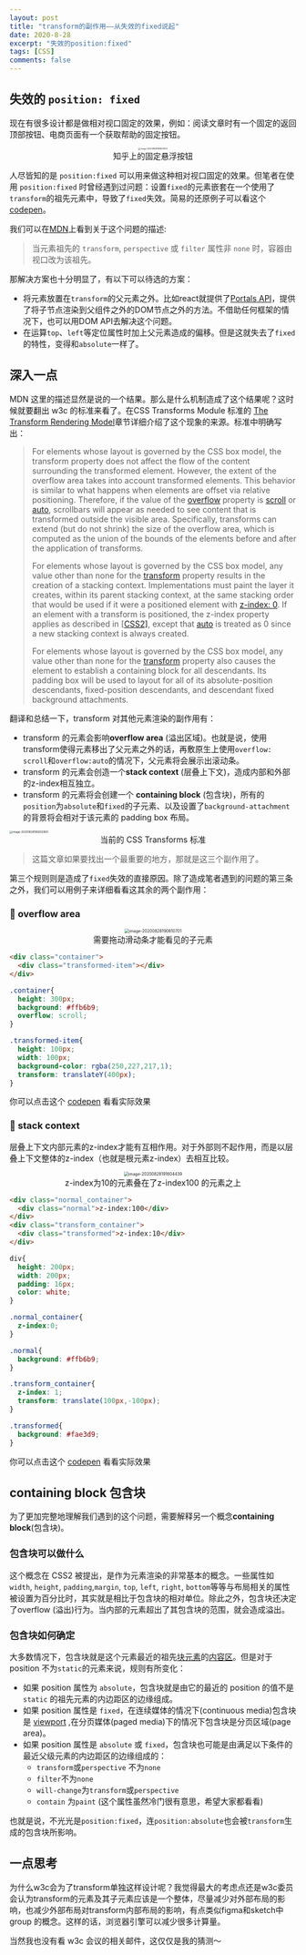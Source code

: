 ```yaml
---
layout: post
title: "transform的副作用——从失效的fixed说起"
date: 2020-8-28
excerpt: "失效的position:fixed"
tags: [CSS]
comments: false
---
```


## 失效的 `position: fixed`

现在有很多设计都是做相对视口固定的效果，例如：阅读文章时有一个固定的返回顶部按钮、电商页面有一个获取帮助的固定按钮。



<center>
  <img src="../assets/img/mdimg/2020-8-28-transform的副作用——从失效的fixed说起/image-20200828183627972.jpg" alt="image-20200828183627972" style="zoom: 25%;" /><br>知乎上的固定悬浮按钮
</center>


人尽皆知的是 `position:fixed` 可以用来做这种相对视口固定的效果。但笔者在使用 `position:fixed` 时曾经遇到过问题：设置`fixed`的元素嵌套在一个使用了`transform`的祖先元素中，导致了`fixed`失效。简易的还原例子可以看这个[codepen](https://codepen.io/excitedqe/pen/abNWrNB)。

我们可以在[MDN](https://developer.mozilla.org/zh-CN/docs/Web/CSS/position)上看到关于这个问题的描述:

> 当元素祖先的 `transform`, `perspective` 或 `filter` 属性非 `none` 时，容器由视口改为该祖先。

那解决方案也十分明显了，有以下可以待选的方案：

* 将元素放置在`transform`的父元素之外。比如react就提供了[Portals API](https://zh-hans.reactjs.org/docs/portals.html)，提供了将子节点渲染到父组件之外的DOM节点之外的方法。不借助任何框架的情况下，也可以用DOM API去解决这个问题。
* 在运算`top`、`left`等定位属性时加上父元素造成的偏移。但是这就失去了`fixed`的特性，变得和`absolute`一样了。

## 深入一点

MDN 这里的描述显然是说的一个结果。那么是什么机制造成了这个结果呢？这时候就要翻出 w3c 的标准来看了。在CSS Transforms Module 标准的 [The Transform Rendering Model](https://www.w3.org/TR/css-transforms-1/#transform-rendering)章节详细介绍了这个现象的来源。标准中明确写出：

> For elements whose layout is governed by the CSS box model, the transform property does not affect the flow of the content surrounding the transformed element. However, the extent of the overflow area takes into account transformed elements. This behavior is similar to what happens when elements are offset via relative positioning. Therefore, if the value of the [overflow](https://www.w3.org/TR/css-overflow-3/#propdef-overflow) property is [scroll](https://www.w3.org/TR/css-overflow-3/#valdef-overflow-scroll) or [auto](https://www.w3.org/TR/css-overflow-3/#valdef-overflow-auto), scrollbars will appear as needed to see content that is transformed outside the visible area. Specifically, transforms can extend (but do not shrink) the size of the overflow area, which is computed as the union of the bounds of the elements before and after the application of transforms.
>
> For elements whose layout is governed by the CSS box model, any value other than none for the [transform](https://www.w3.org/TR/css-transforms-1/#propdef-transform) property results in the creation of a stacking context. Implementations must paint the layer it creates, within its parent stacking context, at the same stacking order that would be used if it were a positioned element with [z-index: 0](https://www.w3.org/TR/css3-positioning/#propdef-z-index). If an element with a transform is positioned, the z-index property applies as described in [[CSS2\]](https://www.w3.org/TR/css-transforms-1/#biblio-css2), except that [auto](https://www.w3.org/TR/css3-positioning/#valdef-z-index-auto) is treated as 0 since a new stacking context is always created.
>
> For elements whose layout is governed by the CSS box model, any value other than none for the [transform](https://www.w3.org/TR/css-transforms-1/#propdef-transform) property also causes the element to establish a containing block for all descendants. Its padding box will be used to layout for all of its absolute-position descendants, fixed-position descendants, and descendant fixed background attachments.

翻译和总结一下，transform 对其他元素渲染的副作用有：

* transform 的元素会影响**overflow area** (溢出区域)。也就是说，使用transform使得元素移出了父元素之外的话，再敷原生上使用`overflow: scroll`和`overflow:auto`的情况下，父元素将会展示出滚动条。
* transform 的元素会创造一个**stack context** (层叠上下文)，造成内部和外部的z-index相互独立。
* transform 的元素将会创建一个 **containing block** (包含块)，所有的`position`为`absolute`和`fixed`的子元素、以及设置了`background-attachment`的背景将会相对于该元素的 padding box 布局。

<img src="../assets/img/mdimg/2020-8-28-transform的副作用——从失效的fixed说起/image-20200828185802850.png" alt="image-20200828185802850" style="zoom:33%;" />

<center>当前的 CSS Transforms 标准</center>



> 这篇文章如果要找出一个最重要的地方，那就是这三个副作用了。

第三个规则则是造成了`fixed`失效的直接原因。除了造成笔者遇到的问题的第三条之外，我们可以用例子来详细看看这其余的两个副作用：

### 🌰 overflow area



<center>
<img src="../assets/img/mdimg/2020-8-28-transform的副作用——从失效的fixed说起/image-20200828190610701.png" alt="image-20200828190610701" style="zoom:50%;" /><br>
需要拖动滑动条才能看见的子元素
</center>

```html
<div class="container">
  <div class="transformed-item"></div>
</div>
```

```css
.container{
  height: 300px;
  background: #ffb6b9;
  overflow: scroll;
}

.transformed-item{
  height: 100px;
  width: 100px;
  background-color: rgba(250,227,217,1);
  transform: translateY(400px);
}
```

你可以点击这个 [codepen](https://codepen.io/excitedqe/pen/mdPmNEO) 看看实际效果

### **🌰 stack context** 

层叠上下文内部元素的z-index才能有互相作用。对于外部则不起作用，而是以层叠上下文整体的z-index（也就是根元素z-index）去相互比较。



<center><img src="../assets/img/mdimg/2020-8-28-transform的副作用——从失效的fixed说起/image-20200828191604439.png" alt="image-20200828191604439" style="zoom:50%;" /><br>z-index为10的元素叠在了z-index100 的元素之上</center>

```html
<div class="normal_container">
  <div class="normal">z-index:100</div>
</div>
<div class="transform_container">
  <div class="transformed">z-index:10</div>
</div>
```

```css
div{
  height: 200px;
  width: 200px;
  padding: 16px;
  color: white;
}

.normal_container{
  z-index:0;
}

.normal{
  background: #ffb6b9;
}

.transform_container{
  z-index: 1;
  transform: translate(100px,-100px);
}

.transformed{
  background: #fae3d9;
}
```

你可以点击这个 [codepen](https://codepen.io/excitedqe/pen/OJNmKpj) 看看实际效果

## containing block 包含块

为了更加完整地理解我们遇到的这个问题，需要解释另一个概念**containing block**(包含块)。

### 包含块可以做什么

这个概念在 CSS2 被提出，是作为元素渲染的非常基本的概念。一些属性如`width`, `height`, `padding`,`margin`, `top`, `left`, `right`, `bottom`等等与布局相关的属性被设置为百分比时，其实就是相比于包含块的相对单位。除此之外，包含块还决定了overflow (溢出)行为。当内部的元素超出了其包含块的范围，就会造成溢出。

### 包含块如何确定

大多数情况下，包含块就是这个元素最近的祖先[块元素](https://developer.mozilla.org/zh-CN/docs/Web/HTML/Block-level_elements)的[内容区](https://developer.mozilla.org/zh-CN/docs/Web/CSS/CSS_Box_Model/Introduction_to_the_CSS_box_model#content-area)。但是对于position 不为`static`的元素来说，规则有所变化：

* 如果 position 属性为 `absolute`，包含块就是由它的最近的 position 的值不是 `static` 的祖先元素的内边距区的边缘组成。
* 如果 position 属性是 `fixed`，在连续媒体的情况下(continuous media)包含块是 [viewport](https://developer.mozilla.org/zh-CN/docs/Glossary/Viewport) ,在分页媒体(paged media)下的情况下包含块是分页区域(page area)。
* 如果 position 属性是 `absolute` 或 `fixed`，包含块也可能是由满足以下条件的最近父级元素的内边距区的边缘组成的：
  * `transform`或`perspective` 不为`none`
  * `filter`不为`none`
  * `will-change`为`transform`或`perspective`
  * `contain` 为`paint` (这个属性虽然冷门很有意思，希望大家都看看)

也就是说，不光光是`position:fixed`，连`position:absolute`也会被`transform`生成的包含块所影响。

## 一点思考

为什么w3c会为了transform单独这样设计呢？我觉得最大的考虑点还是w3c委员会认为transform的元素及其子元素应该是一个整体，尽量减少对外部布局的影响，也减少外部布局对transform内部布局的影响，有点类似figma和sketch中 group 的概念。这样的话，浏览器引擎可以减少很多计算量。

当然我也没有看 w3c 会议的相关邮件，这仅仅是我的猜测～

